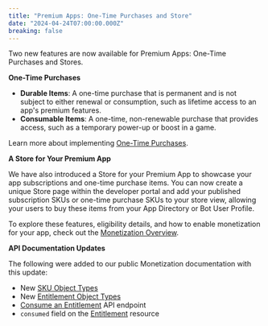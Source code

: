 ```yaml
---
title: "Premium Apps: One-Time Purchases and Store"
date: "2024-04-24T07:00:00.000Z"
breaking: false
---
```


Two new features are now available for Premium Apps: One-Time Purchases and Stores.

**One-Time Purchases**

* **Durable Items**: A one-time purchase that is permanent and is not subject to either renewal or consumption, such as lifetime access to an app's premium features.
* **Consumable Items**: A one-time, non-renewable purchase that provides access, such as a temporary power-up or boost in a game.

Learn more about implementing [One-Time Purchases](#DOCS_MONETIZATION_ONE-TIME_PURCHASES).

**A Store for Your Premium App**

We have also introduced a Store for your Premium App to showcase your app subscriptions and one-time purchase items. You can now create a unique Store page within the developer portal and add your published subscription SKUs or one-time purchase SKUs to your store view, allowing your users to buy these items from your App Directory or Bot User Profile.

To explore these features, eligibility details, and how to enable monetization for your app, check out the [Monetization Overview](#DOCS_MONETIZATION_OVERVIEW).

**API Documentation Updates**

The following were added to our public Monetization documentation with this update:

* New [SKU Object Types](#DOCS_MONETIZATION_SKUS/sku-object-sku-types)
* New [Entitlement Object Types](#DOCS_MONETIZATION_ENTITLEMENTS/entitlement-object-entitlement-types)
* [Consume an Entitlement](#DOCS_MONETIZATION_ENTITLEMENTS/consume-an-entitlement) API endpoint
* `consumed` field on the [Entitlement](#DOCS_MONETIZATION_ENTITLEMENTS) resource
